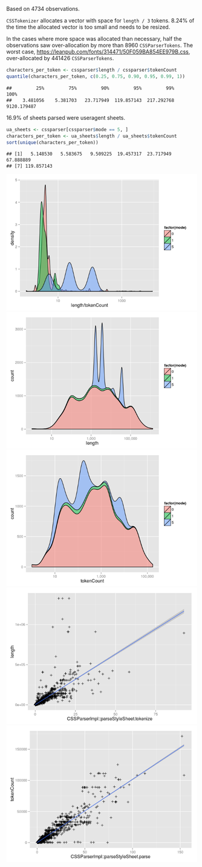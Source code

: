 Based on 4734 observations.

`CSSTokenizer` allocates a vector with space for `length / 3` tokens. 8.24% of the time the allocated vector is too small and needs to be resized.

In the cases where more space was allocated than necessary, half the observations saw over-allocation by more than 8960 `CSSParserTokens`. The worst case, <https://leanpub.com/fonts/314471/50F059BA854EE979B.css>, over-allocated by 441426 `CSSParserTokens`.

``` r
characters_per_token <- cssparser$length / cssparser$tokenCount
quantile(characters_per_token, c(0.25, 0.75, 0.90, 0.95, 0.99, 1))
```

    ##         25%         75%         90%         95%         99%        100% 
    ##    3.481056    5.381703   23.717949  119.857143  217.292768 9120.179487

16.9% of sheets parsed were useragent sheets.

``` r
ua_sheets <- cssparser[cssparser$mode == 5, ]
characters_per_token <- ua_sheets$length / ua_sheets$tokenCount
sort(unique(characters_per_token))
```

    ## [1]   5.148530   5.583675   9.509225  19.457317  23.717949  67.888889
    ## [7] 119.857143

![](cssparser_files/figure-markdown_github/unnamed-chunk-4-1.png) ![](cssparser_files/figure-markdown_github/unnamed-chunk-4-2.png) ![](cssparser_files/figure-markdown_github/unnamed-chunk-4-3.png) ![](cssparser_files/figure-markdown_github/unnamed-chunk-4-4.png) ![](cssparser_files/figure-markdown_github/unnamed-chunk-4-5.png)
